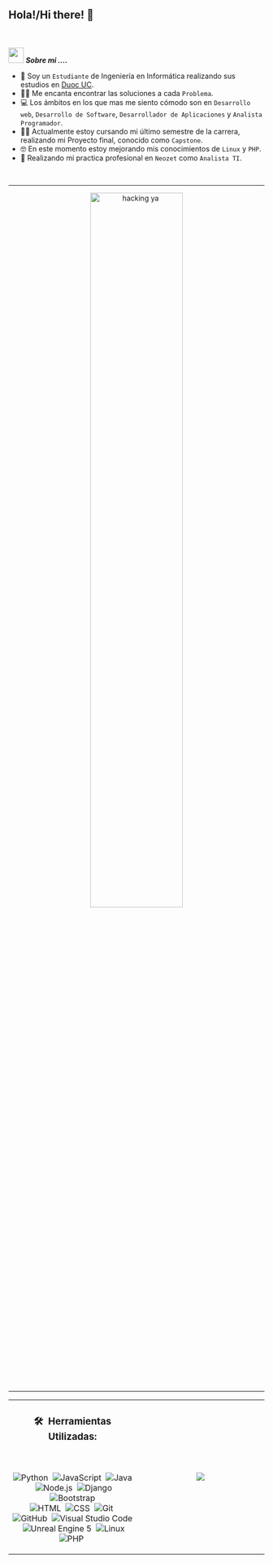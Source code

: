 ## Hola!/Hi there! 👋

<br><br>
<img src="https://media.giphy.com/media/iY8CRBdQXODJSCERIr/giphy.gif" width="30px">&nbsp;***Sobre mi ....***
- :school: Soy un  `Estudiante` de Ingeniería en Informática realizando sus estudios en  [Duoc UC](https://www.duoc.cl/).
- :technologist: Me encanta encontrar las soluciones a cada `Problema`.
- :computer: Los ámbitos en los que mas me siento cómodo son en `Desarrollo web`, `Desarrollo de Software`,  `Desarrollador de Aplicaciones` y `Analista Programador`.
- :student: Actualmente estoy cursando mi último semestre de la carrera, realizando mi Proyecto final, conocido como `Capstone`.
- :nerd_face: En este momento estoy mejorando mis conocimientos de  `Linux`  y `PHP`.
- :thinking: Realizando mi practica profesional en `Neozet` como `Analista TI`. 
<br>
<hr>
<div align="center">
  <img src="https://media1.tenor.com/m/b3xW7DQjtc0AAAAC/futaba-sakura.gif" alt="hacking ya" width=60% />
</div>
<hr>
<table align="center">
<tr border="none">
<td width="50%" align="center">

### 🛠 &nbsp;Herramientas Utilizadas:
<br></br>
![Python](https://img.shields.io/badge/-Python-05122A?style=flat&logo=python)&nbsp;
![JavaScript](https://img.shields.io/badge/-JavaScript-05122A?style=flat&logo=javascript)&nbsp;
![Java](https://img.shields.io/badge/-Java-05122A?style=flat&logo=openjdk&logoColor=FFA518)&nbsp;
![Node.js](https://img.shields.io/badge/-Node.js-05122A?style=flat&logo=node.js)&nbsp;
![Django](https://img.shields.io/badge/-Django-05122A?style=flat&logo=django&logoColor=092E20)&nbsp;
![Bootstrap](https://img.shields.io/badge/-Bootstrap-05122A?style=flat&logo=bootstrap&logoColor=563D7C)\
![HTML](https://img.shields.io/badge/-HTML-05122A?style=flat&logo=HTML5)&nbsp;
![CSS](https://img.shields.io/badge/-CSS-05122A?style=flat&logo=CSS3&logoColor=1572B6)&nbsp;
![Git](https://img.shields.io/badge/-Git-05122A?style=flat&logo=git)&nbsp;
![GitHub](https://img.shields.io/badge/-GitHub-05122A?style=flat&logo=github)&nbsp;
![Visual Studio Code](https://img.shields.io/badge/-Visual%20Studio%20Code-05122A?style=flat&logo=visual-studio-code&logoColor=007ACC)&nbsp;
![Unreal Engine 5](https://img.shields.io/badge/-Unreal%20Engine%205-05122A?style=flat&logo=unrealengine)&nbsp;
![Linux](https://img.shields.io/badge/Linux-05122A?style=flat&logo=linux)&nbsp;
![PHP](https://img.shields.io/badge/PHP-05122A?style=flat&logo=php)&nbsp;
</td>
<td width="50%" align="center">
  <img  align="center"  src="https://github-readme-stats.anuraghazra1.vercel.app/api/top-langs/?username=MoonLight-coder&theme=dark&hide_border=false&no-bg=true&no-frame=true&langs_count=10"/>
  </td>
</tr>
</table>

